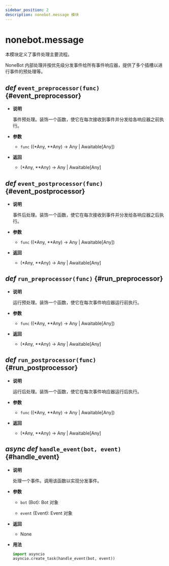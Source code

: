 ```yaml
---
sidebar_position: 2
description: nonebot.message 模块
---
```


# nonebot.message

本模块定义了事件处理主要流程。

NoneBot 内部处理并按优先级分发事件给所有事件响应器，提供了多个插槽以进行事件的预处理等。

## _def_ `event_preprocessor(func)` {#event_preprocessor}

- **说明**

  事件预处理。装饰一个函数，使它在每次接收到事件并分发给各响应器之前执行。

- **参数**

  - `func` ((\*Any, \*\*Any) -> Any | Awaitable[Any])

- **返回**

  - (\*Any, \*\*Any) -> Any | Awaitable[Any]

## _def_ `event_postprocessor(func)` {#event_postprocessor}

- **说明**

  事件后处理。装饰一个函数，使它在每次接收到事件并分发给各响应器之后执行。

- **参数**

  - `func` ((\*Any, \*\*Any) -> Any | Awaitable[Any])

- **返回**

  - (\*Any, \*\*Any) -> Any | Awaitable[Any]

## _def_ `run_preprocessor(func)` {#run_preprocessor}

- **说明**

  运行预处理。装饰一个函数，使它在每次事件响应器运行前执行。

- **参数**

  - `func` ((\*Any, \*\*Any) -> Any | Awaitable[Any])

- **返回**

  - (\*Any, \*\*Any) -> Any | Awaitable[Any]

## _def_ `run_postprocessor(func)` {#run_postprocessor}

- **说明**

  运行后处理。装饰一个函数，使它在每次事件响应器运行后执行。

- **参数**

  - `func` ((\*Any, \*\*Any) -> Any | Awaitable[Any])

- **返回**

  - (\*Any, \*\*Any) -> Any | Awaitable[Any]

## _async def_ `handle_event(bot, event)` {#handle_event}

- **说明**

  处理一个事件。调用该函数以实现分发事件。

- **参数**

  - `bot` (Bot): Bot 对象

  - `event` (Event): Event 对象

- **返回**

  - None

- **用法**

  ```python
  import asyncio
  asyncio.create_task(handle_event(bot, event))
  ```
